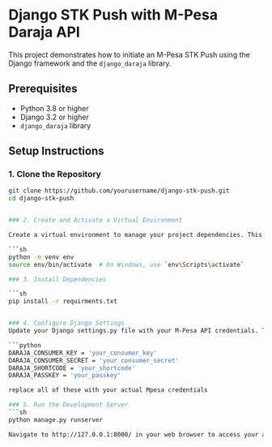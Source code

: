 # Django STK Push with M-Pesa Daraja API

This project demonstrates how to initiate an M-Pesa STK Push using the Django framework and the `django_daraja` library.

## Prerequisites

- Python 3.8 or higher
- Django 3.2 or higher
- `django_daraja` library

## Setup Instructions

### 1. Clone the Repository

```sh
git clone https://github.com/yourusername/django-stk-push.git
cd django-stk-push 


### 2. Create and Activate a Virtual Environment

Create a virtual environment to manage your project dependencies. This ensures that your project uses the correct versions of packages.

```sh
python -m venv env
source env/bin/activate  # On Windows, use `env\Scripts\activate`

### 3. Install Dependencies

```sh
pip install -r requirments.txt


### 4. Configure Django Settings
Update your Django settings.py file with your M-Pesa API credentials. These credentials are necessary for authenticating your requests to the M-Pesa API.

```python 
DARAJA_CONSUMER_KEY = 'your_consumer_key'
DARAJA_CONSUMER_SECRET = 'your_consumer_secret'
DARAJA_SHORTCODE = 'your_shortcode'
DARAJA_PASSKEY = 'your_passkey'

replace all of these with your actual Mpesa credentials

### 5. Run the Development Server
```sh
python manage.py runserver

Navigate to http://127.0.0.1:8000/ in your web browser to access your application. Enter the required details and submit the form to initiate an STK push. 😊🔥




